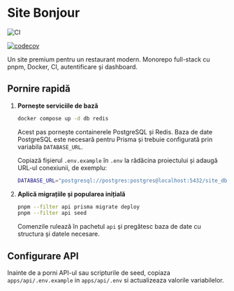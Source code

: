 # Site Bonjour

![CI](https://github.com/paulcureu/site-bonjour/actions/workflows/lint-test.yml/badge.svg)

[![codecov](https://codecov.io/gh/paulcureu/Site-Bonjour/branch/main/graph/badge.svg)](https://codecov.io/gh/paulcureu/Site-Bonjour)

Un site premium pentru un restaurant modern. Monorepo full-stack cu pnpm, Docker, CI, autentificare și dashboard.


## Pornire rapidă

1. **Pornește serviciile de bază**

   ```bash
   docker compose up -d db redis
   ```

   Acest pas pornește containerele PostgreSQL și Redis. Baza de date PostgreSQL este necesară pentru Prisma și trebuie configurată prin variabila `DATABASE_URL`.

   Copiază fișierul `.env.example` în `.env` la rădăcina proiectului și adaugă URL-ul conexiunii, de exemplu:

   ```bash
   DATABASE_URL="postgresql://postgres:postgres@localhost:5432/site_db"
   ```

2. **Aplică migrațiile și popularea inițială**

   ```bash
   pnpm --filter api prisma migrate deploy
   pnpm --filter api seed
   ```

   Comenzile rulează în pachetul `api` și pregătesc baza de date cu structura și datele necesare.


## Configurare API

Inainte de a porni API-ul sau scripturile de seed, copiaza `apps/api/.env.example` in `apps/api/.env` si actualizeaza valorile variabilelor.
